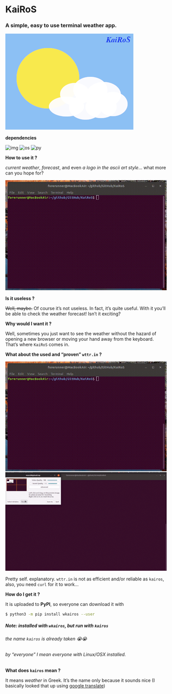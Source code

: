 # KaiRoS

### A simple, easy to use terminal weather app.

![image](./.hidden/image.png)

**dependencies**

 ![img](https://img.shields.io/badge/license-MIT-green.svg) ![os](https://img.shields.io/badge/platform-linux%20%7C%20osx-blue.svg) ![py](https://img.shields.io/badge/python-%3E=_3.6-red.svg)

**How to use it ?**

_current weather_, _forecast_, and even _a logo in the ascii art style_… what more can you hope for?

![demo](./.hidden/demo.gif)



**Is it useless ?**

~~Well, maybe.~~ Of course it’s not useless. In fact, it’s quite useful. With it you’ll be able to check the weather forecast! Isn’t it exciting?



**Why would I want it ?**

Well, sometimes you just want to see the weather without the hazard of opening a new browser or moving your hand away from the keyboard. That’s where `KaiRoS` comes in.



**What about the used and “proven” `wttr.in` ?**

![fail1](./.hidden/failure1.gif) ![fail2](./.hidden/failure2.gif)

Pretty self. explanatory. `wttr.in` is not as efficient and/or reliable as `kairos`, also, you need `curl` for it to work… 



**How do I get it ?**

It is uploaded to **PyPI**, so everyone can download it with 

```bash
$ python3 -m pip install wkairos --user
```
##### Note: installed with `wkairos`, but run with `kairos`

###### the name `kairos` is already taken 😭😭
###### by “everyone” I mean everyone with Linux/OSX installed.



**What does `kairos` mean ?**

It means _weather_ in Greek. It’s the name only because it sounds nice (I basically looked that up using [google translate](https://translate.google.com))
